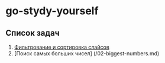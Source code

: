# go-stydy-yourself

## Список задач
1. [Фильтрование и сортировка слайсов](/01-filter-and-sort.md) 
2. [Поиск самых больших чисел] (/02-biggest-numbers.md)
